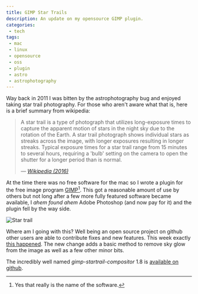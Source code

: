 ```yaml
---
title: GIMP Star Trails
description: An update on my opensource GIMP plugin.
categories:
 - tech
tags:
 - mac
 - linux
 - opensource
 - oss
 - plugin
 - astro
 - astrophotography
---
```

Way back in 2011 I was bitten by the astrophotography bug and enjoyed taking star trail photography.  For those who aren't aware what that is, here is a brief summary from wikipedia:

> A star trail is a type of photograph that utilizes long-exposure times to capture the apparent motion of stars in the night sky due to the rotation of the Earth. A star trail photograph shows individual stars as streaks across the image, with longer exposures resulting in longer streaks. Typical exposure times for a star trail range from 15 minutes to several hours, requiring a 'bulb' setting on the camera to open the shutter for a longer period than is normal.
>
> <cite> &mdash; [Wikipedia (2016)][wiki]</cite>

At the time there was no free software for the mac so I wrote a plugin for the free image program [GIMP][gimp][^gimpst1].  This got a reasonable amount of use by others but not long after a few more fully featured software became available, I *ahem found ahem* Adobe Photoshop (and now pay for it) and the plugin fell by the way side.

<img class="padded center"
		alt="Star trail"
		src="/images/2016-08-18-gimp-startrail/CJP20110408-0801.jpg"
	  srcset="/images/2016-08-18-gimp-startrail/CJP20110408-0801.jpg 1x, /images/2016-08-18-gimp-startrail/CJP20110408-0801-x2.jpg 2x" />

Where am I going with this? Well being an open source project on github other users are able to contribute fixes and new features.  This week exactly [this happened][pr].  The new change adds a basic method to remove sky glow from the image as well as a few other minor bits.

The incredibly well named _gimp-startrail-compositor_ 1.8 is [available on github][gsc].

[wiki]: https://en.wikipedia.org/wiki/Star_trail
[gimp]: http://www.gimp.org/
[pr]: https://github.com/themaninthesuitcase/gimp-startrail-compositor/pull/2
[gsc]: https://github.com/themaninthesuitcase/gimp-startrail-compositor

[^gimpst1]: Yes that really is the name of the software.
